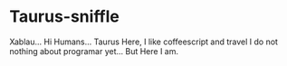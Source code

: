 # Taurus-sniffle
Xablau...
Hi Humans...
Taurus Here, I like coffeescript and travel I do not nothing about programar yet...
But Here I am.
